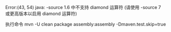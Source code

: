 Error:(43, 54) java: -source 1.6 中不支持 diamond 运算符
  (请使用 -source 7 或更高版本以启用 diamond 运算符)
  
  执行命令  mvn -U clean package assembly:assembly -Dmaven.test.skip=true
  
  